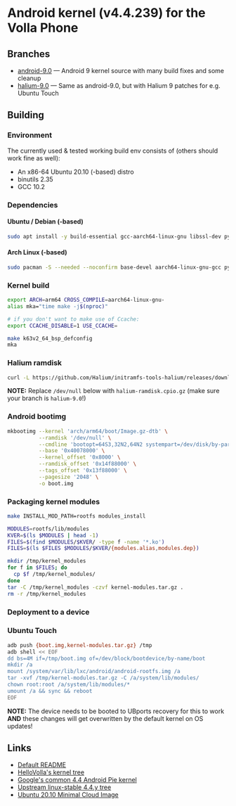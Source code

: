 # Android kernel (v4.4.239) for the Volla Phone

## Branches
* [android-9.0](../../tree/android-9.0) — Android 9 kernel source with many build fixes and some cleanup
* [halium-9.0](../../tree/halium-9.0) — Same as android-9.0, but with Halium 9 patches for e.g. Ubuntu Touch

## Building

### Environment
The currently used & tested working build env consists of (others should work fine as well):
* An x86-64 Ubuntu 20.10 (-based) distro
* binutils 2.35
* GCC 10.2

### Dependencies

#### Ubuntu / Debian (-based)
```bash
sudo apt install -y build-essential gcc-aarch64-linux-gnu libssl-dev python bc curl mkbootimg kmod
```

#### Arch Linux (-based)
```bash
sudo pacman -S --needed --noconfirm base-devel aarch64-linux-gnu-gcc python2 bc android-tools python3 kmod
```

### Kernel build
```bash
export ARCH=arm64 CROSS_COMPILE=aarch64-linux-gnu-
alias mka="time make -j$(nproc)"

# if you don't want to make use of Ccache:
export CCACHE_DISABLE=1 USE_CCACHE=

make k63v2_64_bsp_defconfig
mka
```

### Halium ramdisk
```bash
curl -L https://github.com/Halium/initramfs-tools-halium/releases/download/continuous/initrd.img-touch-arm64 -o halium-ramdisk.cpio.gz
```
**NOTE:** Replace `/dev/null` below with `halium-ramdisk.cpio.gz` (make sure your branch is `halium-9.0`!)

### Android bootimg
```bash
mkbootimg --kernel 'arch/arm64/boot/Image.gz-dtb' \
          --ramdisk '/dev/null' \
          --cmdline 'bootopt=64S3,32N2,64N2 systempart=/dev/disk/by-partlabel/system' \
          --base '0x40078000' \
          --kernel_offset '0x8000' \
          --ramdisk_offset '0x14f88000' \
          --tags_offset '0x13f88000' \
          --pagesize '2048' \
          -o boot.img
```

### Packaging kernel modules
```bash
make INSTALL_MOD_PATH=rootfs modules_install

MODULES=rootfs/lib/modules
KVER=$(ls $MODULES | head -1)
FILES=$(find $MODULES/$KVER/ -type f -name '*.ko')
FILES=$(ls $FILES $MODULES/$KVER/{modules.alias,modules.dep})

mkdir /tmp/kernel_modules
for f in $FILES; do
  cp $f /tmp/kernel_modules/
done
tar -C /tmp/kernel_modules -czvf kernel-modules.tar.gz .
rm -r /tmp/kernel_modules
```

### Deployment to a device

### Ubuntu Touch
```bash
adb push {boot.img,kernel-modules.tar.gz} /tmp
adb shell << EOF
dd bs=4M if=/tmp/boot.img of=/dev/block/bootdevice/by-name/boot
mkdir /a
mount /system/var/lib/lxc/android/android-rootfs.img /a
tar -xvf /tmp/kernel-modules.tar.gz -C /a/system/lib/modules/
chown root:root /a/system/lib/modules/*
umount /a && sync && reboot
EOF
```
**NOTE:** The device needs to be booted to UBports recovery for this to work **AND** these changes will get overwritten by the default kernel on OS updates!

## Links
* [Default README](README)
* [HelloVolla's kernel tree](https://github.com/HelloVolla/android_kernel_volla_mt6763)
* [Google's common 4.4 Android Pie kernel](https://android.googlesource.com/kernel/common/+/refs/heads/android-4.4-p)
* [Upstream linux-stable 4.4.y tree](https://git.kernel.org/pub/scm/linux/kernel/git/stable/linux.git/log/?h=linux-4.4.y)
* [Ubuntu 20.10 Minimal Cloud Image](https://partner-images.canonical.com/core/groovy/current/ubuntu-groovy-core-cloudimg-amd64-root.tar.gz)
